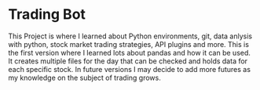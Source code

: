 ﻿# Trading Bot
This Project is where I learned about Python environments, git, data anlysis with python, stock market trading strategies, API plugins and more. This is
the first version where I learned lots about pandas and how it can be used. It creates multiple files for the day that can be checked
and holds data for each specific stock. In future versions I may decide to add more futures as my knowledge on the subject of trading grows.

